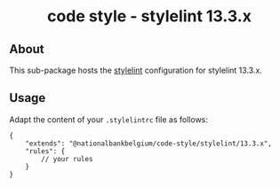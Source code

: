 <h1 align="center">
   code style - stylelint 13.3.x
</h1>

## About

This sub-package hosts the [stylelint](https://stylelint.io) configuration for stylelint 13.3.x.

## Usage

Adapt the content of your `.stylelintrc` file as follows:

```text
{
	"extends": "@nationalbankbelgium/code-style/stylelint/13.3.x",
	"rules": {
		// your rules
	}
}
```
